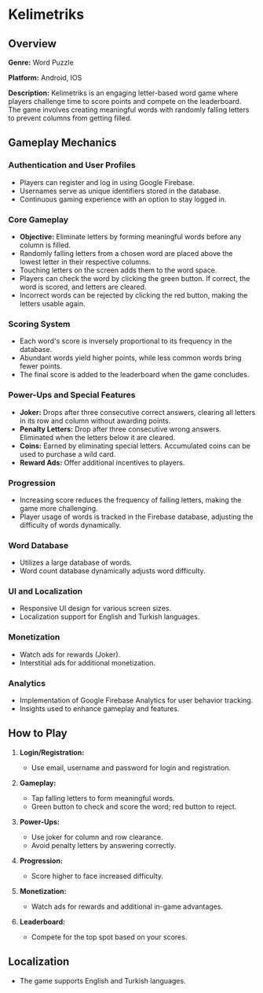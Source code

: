 # Kelimetriks

## Overview

**Genre:** Word Puzzle

**Platform:** Android, IOS

**Description:** Kelimetriks is an engaging letter-based word game where players challenge time to score points and compete on the leaderboard. The game involves creating meaningful words with randomly falling letters to prevent columns from getting filled.

## Gameplay Mechanics

### Authentication and User Profiles

- Players can register and log in using Google Firebase.
- Usernames serve as unique identifiers stored in the database.
- Continuous gaming experience with an option to stay logged in.

### Core Gameplay

- **Objective:** Eliminate letters by forming meaningful words before any column is filled.
- Randomly falling letters from a chosen word are placed above the lowest letter in their respective columns.
- Touching letters on the screen adds them to the word space.
- Players can check the word by clicking the green button. If correct, the word is scored, and letters are cleared.
- Incorrect words can be rejected by clicking the red button, making the letters usable again.

### Scoring System

- Each word's score is inversely proportional to its frequency in the database.
- Abundant words yield higher points, while less common words bring fewer points.
- The final score is added to the leaderboard when the game concludes.

### Power-Ups and Special Features

- **Joker:** Drops after three consecutive correct answers, clearing all letters in its row and column without awarding points.
- **Penalty Letters:** Drop after three consecutive wrong answers. Eliminated when the letters below it are cleared.
- **Coins:** Earned by eliminating special letters. Accumulated coins can be used to purchase a wild card.
- **Reward Ads:** Offer additional incentives to players.

### Progression

- Increasing score reduces the frequency of falling letters, making the game more challenging.
- Player usage of words is tracked in the Firebase database, adjusting the difficulty of words dynamically.

### Word Database

- Utilizes a large database of words.
- Word count database dynamically adjusts word difficulty.

### UI and Localization

- Responsive UI design for various screen sizes.
- Localization support for English and Turkish languages.

### Monetization

- Watch ads for rewards (Joker).
- Interstitial ads for additional monetization.

### Analytics

- Implementation of Google Firebase Analytics for user behavior tracking.
- Insights used to enhance gameplay and features.

## How to Play

1. **Login/Registration:**
   - Use email, username and password for login and registration.

2. **Gameplay:**
   - Tap falling letters to form meaningful words.
   - Green button to check and score the word; red button to reject.
   
3. **Power-Ups:**
   - Use joker for column and row clearance.
   - Avoid penalty letters by answering correctly.

4. **Progression:**
   - Score higher to face increased difficulty.

5. **Monetization:**
   - Watch ads for rewards and additional in-game advantages.

6. **Leaderboard:**
   - Compete for the top spot based on your scores.

## Localization

- The game supports English and Turkish languages.
